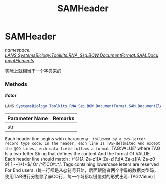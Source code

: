 ﻿---
title: SAMHeader
---

# SAMHeader
_namespace: [LANS.SystemsBiology.Toolkits.RNA_Seq.BOW.DocumentFormat.SAM.DocumentElements](N-LANS.SystemsBiology.Toolkits.RNA_Seq.BOW.DocumentFormat.SAM.DocumentElements.html)_

实际上就相当于一个字典来的

### Methods

#### #ctor
```csharp
LANS.SystemsBiology.Toolkits.RNA_Seq.BOW.DocumentFormat.SAM.DocumentElements.SAMHeader.#ctor(System.String)
```


|Parameter Name|Remarks|
|--------------|-------|
|str|
 Each header line begins with character `@' followed by a two-letter record type code. In the header,
 each line Is TAB-delimited And except the @CO lines, each data field follows a format `TAG:VALUE'
 where TAG Is a two-letter String that defines the content And the format Of VALUE. Each header line
 should match :  /^@[A-Za-z][A-Za-z](\t[A-Za-z][A-Za-z0-9]:[ -~]+)+$/ Or /^@CO\t.*/. Tags
 containing lowercase letters are reserved For End users.
 (每一行都是从@符号开始，后面跟随者两个字母的数据类型码，使用TAB进行分割除了@CO行，每一个域都以键值对的形式出现:  TAG:Value)
 |





